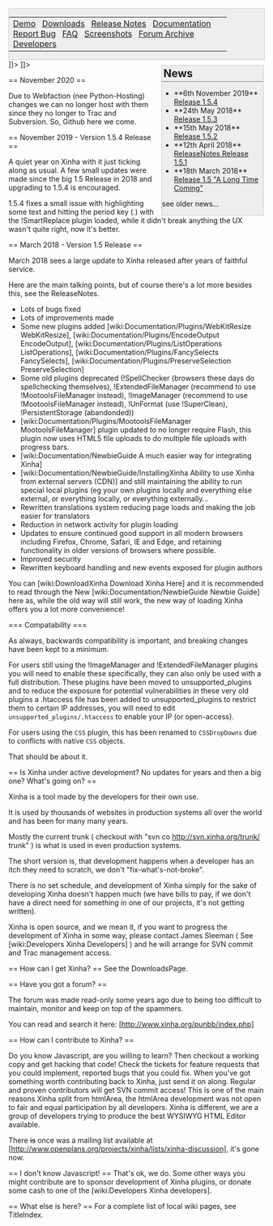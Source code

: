 
<![CDATA[
<div div style="float:right;width:430px;padding:0;margin-right:20px">
<div style="text-align:center;border:1px solid #CCC; width:100%;margin-right:20px; background-color:#EEEEEE;">
<table style="width:430px"><tr>
  <td>
    <a href="/Examples.html">Demo</a>&nbsp;&nbsp;
    <a href="/DownloadXinha.html">Downloads</a>&nbsp;&nbsp;
    <a href="/ReleaseNotes.html">Release Notes</a>&nbsp;&nbsp;
    <a href="/Documentation.html">Documentation</a>
<br/>
    <a href="/Tickets.html">Report Bug</a>&nbsp;&nbsp;
    <a href="/FrequentlyAskedQuestions.html">FAQ</a>&nbsp;&nbsp;
    <a href="/Screenshots.html">Screenshots</a>&nbsp;&nbsp;
    <a href="http://www.xinha.org/punbb/index.php">Forum Archive</a>&nbsp;&nbsp;
    <a href="/Developers.html">Developers</a>&nbsp;&nbsp;
  </td>
</tr>
</table>
</div>
</div>

<div style="float:right;margin:10px 0 0 10px;border:1px solid #CCC; width:200px; background-color:#EEEEEE;">
<h2 style="margin:0px;padding:3px; border-bottom:1px outset #CCC; ">News</h2>
<ul>
<li>**6th November 2019**<br/><a href="ReleaseNotes.html"> Release 1.5.4</a></li>
<li>**24th May 2018**<br/><a href="ReleaseNotes.html"> Release 1.5.3</a></li>
<li>**15th May 2018**<br/><a href="ReleaseNotes.html"> Release 1.5.2</a></li>
<li>**12th April 2018**<br/><a href="ReleaseNotes.html">ReleaseNotes Release 1.5.1</a></li>
<li>**18th March 2018**<br/><a href="ReleaseNotes.html">Release 1.5 "A Long Time Coming"</a></li>
</ul>

<p><a hre="NewsArchive.html">see older news...</a></p>
</div>
]]>

<![CDATA[
<img src="//s3-us-west-1.amazonaws.com/xinha/screenshots/xinha-1.jpg" />
]]>

== November 2020 ==

Due to Webfaction (nee Python-Hosting) changes we can no longer host with them since they no longer to Trac and Subversion.  So, Github here we come.

== November 2019 - Version 1.5.4 Release ==

A quiet year on Xinha with it just ticking along as usual.  A few small updates were made since the big 1.5 Release in 2018 and upgrading to 1.5.4 is encouraged.

1.5.4 fixes a small issue with highlighting some text and hitting the period key (.) with the !SmartReplace plugin loaded, while it didn't break anything the UX wasn't quite right, now it's better.

== March 2018 - Version 1.5 Release ==

March 2018 sees a large update to Xinha released after years of faithful service.

Here are the main talking points, but of course there's a lot more besides this, see the ReleaseNotes.

  * Lots of bugs fixed
  * Lots of improvements made
  * Some new plugins added [wiki:Documentation/Plugins/WebKitResize WebKitResize], [wiki:Documentation/Plugins/EncodeOutput EncodeOutput], [wiki:Documentation/Plugins/ListOperations ListOperations], [wiki:Documentation/Plugins/FancySelects FancySelects], [wiki:Documentation/Plugins/PreserveSelection PreserveSelection]
  * Some old plugins deprecated (!SpellChecker (browsers these days do spellchecking themselves), !ExtendedFileManager (recommend to use !MootoolsFileManager instead), !ImageManager (recommend to use !MootoolsFileManager instead), !UnFormat (use !SuperClean), !PersistentStorage (abandonded)) 
  * [wiki:Documentation/Plugins/MootoolsFileManager MootoolsFileManager] plugin updated to no longer require Flash, this plugin now uses HTML5 file uploads to do multiple file uploads with progress bars.
  * [wiki:Documentation/NewbieGuide A much easier way for integrating Xinha]
  * [wiki:Documentation/NewbieGuide/InstallingXinha Ability to use Xinha from external servers (CDN)] and still maintaining the ability to run special local plugins (eg your own plugins locally and everything else external, or everything locally, or everything externally...
  * Rewritten translations system reducing page loads and making the job easier for translators
  * Reduction in network activity for plugin loading
  * Updates to ensure continued good support in all modern browsers including Firefox, Chrome, Safari, IE and Edge, and retaining functionality in older versions of browsers where possible.
  * Improved security
  * Rewritten keyboard handling and new events exposed for plugin authors

You can [wiki:DownloadXinha Download Xinha Here] and it is recommended to read through the New [wiki:Documentation/NewbieGuide Newbie Guide] here as, while the old way will still work, the new way of loading Xinha offers you a lot more convenience!

=== Compatability ===

As always, backwards compatibility is important, and breaking changes have been kept to a minimum.  

For users still using the !ImageManager and !ExtendedFileManager plugins you will need to enable these specifically, they can also only be used with a full distribution.  These plugins have been moved to unsupported_plugins and to reduce the exposure for potential vulnerabilities in these very old plugins a .htaccess file has been added to unsupported_plugins to restrict them to certain IP addresses, you will need to edit `unsupported_plugins/.htaccess` to enable your IP (or open-access).

For users using the `CSS` plugin, this has been renamed to `CSSDropDowns` due to conflicts with native `CSS` objects.

That should be about it.



== Is Xinha under active development?  No updates for years and then a big one?  What's going on? ==

Xinha is a tool made by the developers for their own use.  

It is used by thousands of websites in production systems all over the world and has been for many many years.

Mostly the current trunk ( checkout with "svn co http://svn.xinha.org/trunk/ trunk" ) is what is used in even production systems.

The short version is, that development happens when a developer has an itch they need to scratch, we don't "fix-what's-not-broke".

There is no set schedule, and development of Xinha simply for the sake of developing Xinha doesn't happen much (we have bills to pay, if we don't have a direct need for something in one of our projects, it's not getting written).

Xinha is open source, and we mean it, if you want to progress the development of Xinha in some way, please contact James Sleeman ( See [wiki:Developers Xinha Developers] ) and he will arrange for SVN commit and Trac management access.


== How can I get Xinha? ==
See the DownloadsPage.

== Have you got a forum? ==

The forum was made read-only some years ago due to being too difficult to maintain, monitor and keep on top of the spammers.

You can read and search it here: [http://www.xinha.org/punbb/index.php]

== How can I contribute to Xinha? ==

Do you know Javascript, are you willing to learn?  Then checkout a working copy and get hacking that code!  Check the tickets for feature requests that you could implement, reported bugs that you could fix.  When you've got something worth contributing back to Xinha, just send it on along.  Regular and proven contributors will get SVN commit access!
This is one of the main reasons Xinha split from htmlArea, the htmlArea development was not open to fair and equal participation by all developers.  Xinha is different, we are a group of developers trying to produce the best WYSIWYG HTML Editor available.  

There ~~is~~ once was a mailing list available at [http://www.openplans.org/projects/xinha/lists/xinha-discussion], it's gone now.

== I don't know Javascript! ==
That's ok, we do.  Some other ways you might contribute are to sponsor development of Xinha plugins, or donate some cash to one of the [wiki:Developers Xinha developers].

== What else is here? ==
For a complete list of local wiki pages, see TitleIndex.




